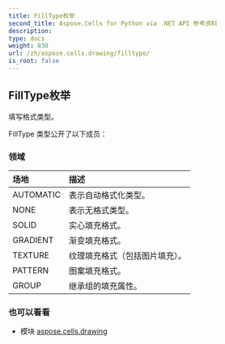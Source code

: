 ```yaml
---
title: FillType枚举
second_title: Aspose.Cells for Python via .NET API 参考资料
description:
type: docs
weight: 830
url: /zh/aspose.cells.drawing/filltype/
is_root: false
---
```

## FillType枚举
填写格式类型。



FillType 类型公开了以下成员：

### 领域
|场地|描述|
| :- | :- |
| AUTOMATIC |表示自动格式化类型。|
| NONE |表示无格式类型。|
| SOLID |实心填充格式。|
| GRADIENT |渐变填充格式。|
| TEXTURE |纹理填充格式（包括图片填充）。|
| PATTERN |图案填充格式。|
| GROUP |继承组的填充属性。|



### 也可以看看
* 模块 [aspose.cells.drawing](..)
